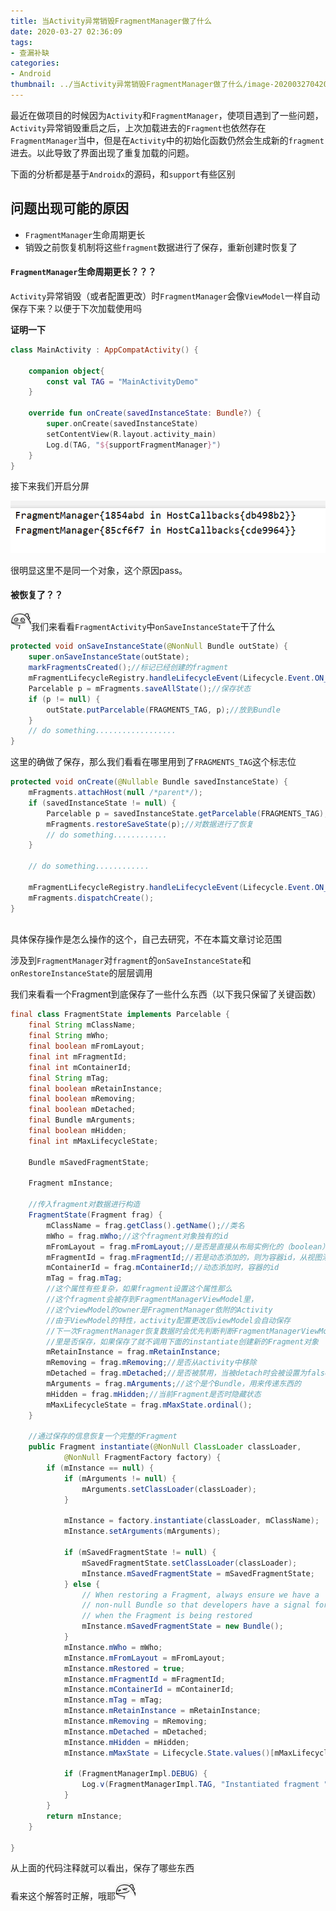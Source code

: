 ```yaml
---
title: 当Activity异常销毁FragmentManager做了什么
date: 2020-03-27 02:36:09
tags:
- 查漏补缺
categories:
- Android
thumbnail: ../当Activity异常销毁FragmentManager做了什么/image-20200327042035621.png
---
```




最近在做项目的时候因为`Activity`和`FragmentManager`，使项目遇到了一些问题，`Activity`异常销毁重启之后，上次加载进去的`Fragment`也依然存在`FragmentManager`当中，但是在`Activity`中的初始化函数仍然会生成新的`fragment`进去。以此导致了界面出现了重复加载的问题。

下面的分析都是基于`Androidx`的源码，和`support`有些区别

## 问题出现可能的原因

* `FragmentManager`生命周期更长
* 销毁之前恢复机制将这些`fragment`数据进行了保存，重新创建时恢复了

#### `FragmentManager`生命周期更长？？？

`Activity`异常销毁（或者配置更改）时`FragmentManager`会像`ViewModel`一样自动保存下来？以便于下次加载使用吗

**证明一下**

```kotlin
class MainActivity : AppCompatActivity() {

    companion object{
        const val TAG = "MainActivityDemo"
    }

    override fun onCreate(savedInstanceState: Bundle?) {
        super.onCreate(savedInstanceState)
        setContentView(R.layout.activity_main)
        Log.d(TAG, "${supportFragmentManager}")
    }
}
```

接下来我们开启分屏

![image-20200327042035621](%E5%BD%93Activity%E5%BC%82%E5%B8%B8%E9%94%80%E6%AF%81FragmentManager%E5%81%9A%E4%BA%86%E4%BB%80%E4%B9%88/image-20200327042035621.png)

很明显这里不是同一个对象，这个原因pass。

#### 被恢复了？？

<img src="%E5%BD%93Activity%E5%BC%82%E5%B8%B8%E9%94%80%E6%AF%81FragmentManager%E5%81%9A%E4%BA%86%E4%BB%80%E4%B9%88/v2-308d4b287931127b020ac4cc861a1757_hd-1571843355924.jpg" alt="img" style="zoom:50%;" />我们来看看`FragmentActivity`中`onSaveInstanceState`干了什么

```java
protected void onSaveInstanceState(@NonNull Bundle outState) {
    super.onSaveInstanceState(outState);
    markFragmentsCreated();//标记已经创建的fragment
    mFragmentLifecycleRegistry.handleLifecycleEvent(Lifecycle.Event.ON_STOP);
    Parcelable p = mFragments.saveAllState();//保存状态
    if (p != null) {
        outState.putParcelable(FRAGMENTS_TAG, p);//放到Bundle
    }
    // do something..................
}
```

这里的确做了保存，那么我们看看在哪里用到了`FRAGMENTS_TAG`这个标志位

```java
protected void onCreate(@Nullable Bundle savedInstanceState) {
    mFragments.attachHost(null /*parent*/);
    if (savedInstanceState != null) {
        Parcelable p = savedInstanceState.getParcelable(FRAGMENTS_TAG);//获取保存的数据
        mFragments.restoreSaveState(p);//对数据进行了恢复
        // do something............
    }

    // do something............
    
    mFragmentLifecycleRegistry.handleLifecycleEvent(Lifecycle.Event.ON_CREATE);
    mFragments.dispatchCreate();
}



```

具体保存操作是怎么操作的这个，自己去研究，不在本篇文章讨论范围

涉及到`FragmentManager`对`fragment`的`onSaveInstanceState`和`onRestoreInstanceState`的层层调用

我们来看看一个Fragment到底保存了一些什么东西（以下我只保留了关键函数）

```java
final class FragmentState implements Parcelable {
    final String mClassName;
    final String mWho;
    final boolean mFromLayout;
    final int mFragmentId;
    final int mContainerId;
    final String mTag;
    final boolean mRetainInstance;
    final boolean mRemoving;
    final boolean mDetached;
    final Bundle mArguments;
    final boolean mHidden;
    final int mMaxLifecycleState;

    Bundle mSavedFragmentState;

    Fragment mInstance;

    //传入fragment对数据进行构造
    FragmentState(Fragment frag) {
        mClassName = frag.getClass().getName();//类名
        mWho = frag.mWho;//这个fragment对象独有的id
        mFromLayout = frag.mFromLayout;//是否是直接从布局实例化的（boolean）
        mFragmentId = frag.mFragmentId;//若是动态添加的，则为容器id，从视图添加则为布局中的id
        mContainerId = frag.mContainerId;//动态添加时，容器的id
        mTag = frag.mTag;
        //这个属性有些复杂，如果fragment设置这个属性那么
        //这个fragment会被存到FragmentManagerViewModel里，
        //这个viewModel的owner是FragmentManager依附的Activity
        //由于ViewModel的特性，activity配置更改后viewModel会自动保存
        //下一次FragmentManager恢复数据时会优先判断判断FragmentManagerViewModel
        //里是否保存，如果保存了就不调用下面的instantiate创建新的Fragment对象
        mRetainInstance = frag.mRetainInstance;
        mRemoving = frag.mRemoving;//是否从activity中移除
        mDetached = frag.mDetached;//是否被禁用，当被detach时会被设置为false
        mArguments = frag.mArguments;//这个是个Bundle，用来传递东西的
        mHidden = frag.mHidden;//当前Fragment是否时隐藏状态
        mMaxLifecycleState = frag.mMaxState.ordinal();
    }

    //通过保存的信息恢复一个完整的Fragment
    public Fragment instantiate(@NonNull ClassLoader classLoader,
            @NonNull FragmentFactory factory) {
        if (mInstance == null) {
            if (mArguments != null) {
                mArguments.setClassLoader(classLoader);
            }

            mInstance = factory.instantiate(classLoader, mClassName);
            mInstance.setArguments(mArguments);

            if (mSavedFragmentState != null) {
                mSavedFragmentState.setClassLoader(classLoader);
                mInstance.mSavedFragmentState = mSavedFragmentState;
            } else {
                // When restoring a Fragment, always ensure we have a
                // non-null Bundle so that developers have a signal for
                // when the Fragment is being restored
                mInstance.mSavedFragmentState = new Bundle();
            }
            mInstance.mWho = mWho;
            mInstance.mFromLayout = mFromLayout;
            mInstance.mRestored = true;
            mInstance.mFragmentId = mFragmentId;
            mInstance.mContainerId = mContainerId;
            mInstance.mTag = mTag;
            mInstance.mRetainInstance = mRetainInstance;
            mInstance.mRemoving = mRemoving;
            mInstance.mDetached = mDetached;
            mInstance.mHidden = mHidden;
            mInstance.mMaxState = Lifecycle.State.values()[mMaxLifecycleState];

            if (FragmentManagerImpl.DEBUG) {
                Log.v(FragmentManagerImpl.TAG, "Instantiated fragment " + mInstance);
            }
        }
        return mInstance;
    }

}
```

从上面的代码注释就可以看出，保存了哪些东西

看来这个解答时正解，哦耶<img src="%E5%BD%93Activity%E5%BC%82%E5%B8%B8%E9%94%80%E6%AF%81FragmentManager%E5%81%9A%E4%BA%86%E4%BB%80%E4%B9%88/v2-56d8e6cc72c947ee95df5a1a7bff9fc2_hd-1571843375376.jpg" alt="img" style="zoom:50%;" />